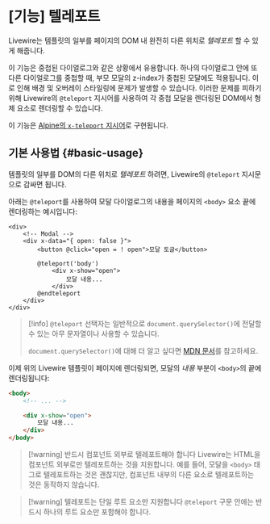 # [기능] 텔레포트
Livewire는 템플릿의 일부를 페이지의 DOM 내 완전히 다른 위치로 _텔레포트_ 할 수 있게 해줍니다.

이 기능은 중첩된 다이얼로그와 같은 상황에서 유용합니다. 하나의 다이얼로그 안에 또 다른 다이얼로그를 중첩할 때, 부모 모달의 z-index가 중첩된 모달에도 적용됩니다. 이로 인해 배경 및 오버레이 스타일링에 문제가 발생할 수 있습니다. 이러한 문제를 피하기 위해 Livewire의 `@teleport` 지시어를 사용하여 각 중첩 모달을 렌더링된 DOM에서 형제 요소로 렌더링할 수 있습니다.

이 기능은 [Alpine의 `x-teleport` 지시어](https://alpinejs.dev/directives/teleport)로 구현됩니다.

## 기본 사용법 {#basic-usage}

템플릿의 일부를 DOM의 다른 위치로 _텔레포트_ 하려면, Livewire의 `@teleport` 지시문으로 감싸면 됩니다.

아래는 `@teleport`를 사용하여 모달 다이얼로그의 내용을 페이지의 `<body>` 요소 끝에 렌더링하는 예시입니다:
```blade
<div>
    <!-- Modal -->
    <div x-data="{ open: false }">
        <button @click="open = ! open">모달 토글</button>

        @teleport('body')
            <div x-show="open">
                모달 내용...
            </div>
        @endteleport
    </div>
</div>
```

> [!info]
> `@teleport` 선택자는 일반적으로 `document.querySelector()`에 전달할 수 있는 아무 문자열이나 사용할 수 있습니다.
>
> `document.querySelector()`에 대해 더 알고 싶다면 [MDN 문서](https://developer.mozilla.org/en-US/docs/Web/API/Document/querySelector)를 참고하세요.

이제 위의 Livewire 템플릿이 페이지에 렌더링되면, 모달의 _내용_ 부분이 `<body>`의 끝에 렌더링됩니다:

```html
<body>
    <!-- ... -->

    <div x-show="open">
        모달 내용...
    </div>
</body>
```

> [!warning] 반드시 컴포넌트 외부로 텔레포트해야 합니다
> Livewire는 HTML을 컴포넌트 외부로만 텔레포트하는 것을 지원합니다. 예를 들어, 모달을 `<body>` 태그로 텔레포트하는 것은 괜찮지만, 컴포넌트 내부의 다른 요소로 텔레포트하는 것은 동작하지 않습니다.

> [!warning] 텔레포트는 단일 루트 요소만 지원합니다
> `@teleport` 구문 안에는 반드시 하나의 루트 요소만 포함해야 합니다.
